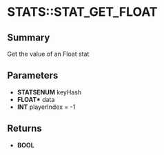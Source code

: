 # STATS::STAT_GET_FLOAT

## Summary
Get the value of an Float stat

## Parameters
* **STATSENUM** keyHash
* **FLOAT\*** data
* **INT** playerIndex = -1

## Returns
* **BOOL**